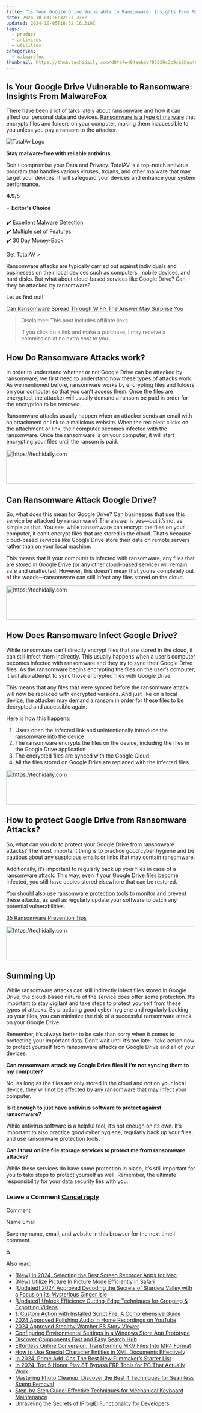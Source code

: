 ```yaml
---
title: "Is Your Google Drive Vulnerable to Ransomware: Insights From MalwareFox"
date: 2024-10-04T18:32:27.338Z
updated: 2024-10-05T16:32:16.310Z
tags:
  - product
  - antivirus
  - utilities
categories:
  - malwarefox
thumbnail: https://thmb.techidaily.com/d8fe7e494aebabf85039c3b9cb2bea4831c07f6e70db93f149366565445c97d8.jpg
---
```


## Is Your Google Drive Vulnerable to Ransomware: Insights From MalwareFox

There have been a lot of talks lately about ransomware and how it can affect our personal data and devices. [Ransomware is a type of malware](https://tools.techidaily.com/malwarefox/products/) that encrypts files and folders on your computer, making them inaccessible to you unless you pay a ransom to the attacker.

![TotalAv Logo](https://www.malwarefox.com/wp-content/uploads/2024/02/totalav-svg.webp "totalav-svg")

**Stay malware-free with reliable antivirus**

Don't compromise your Data and Privacy. TotalAV is a top-notch antivirus program that handles various viruses, trojans, and other malware that may target your devices. It will safeguard your devices and enhance your system performance.

**4.9**/5

⭐ **Editor's Choice**

✔️ Excellent Malware Detection  
✔️ Multiple set of Features  
✔️ 30 Day Money-Back

[](https://tools.techidaily.com/malwarefox/products/) Get TotalAV > 

Ransomware attacks are typically carried out against individuals and businesses on their local devices such as computers, mobile devices, and hard disks. But what about cloud-based services like Google Drive? Can they be attacked by ransomware?

Let us find out!

[Can Ransomware Spread Through WiFi? The Answer May Surprise You](https://tools.techidaily.com/malwarefox/products/)

>  Disclaimer: This post includes affiliate links
>
>  If you click on a link and make a purchase, I may receive a commission at no extra cost to you.
>

## How Do Ransomware Attacks work?

In order to understand whether or not Google Drive can be attacked by ransomware, we first need to understand how these types of attacks work. As we mentioned before, ransomware works by encrypting files and folders on your computer so that you can’t access them. Once the files are encrypted, the attacker will usually demand a ransom be paid in order for the encryption to be removed.

Ransomware attacks usually happen when an attacker sends an email with an attachment or link to a malicious website. When the recipient clicks on the attachment or link, their computer becomes infected with the ransomware. Once the ransomware is on your computer, it will start encrypting your files until the ransom is paid.

<!-- affiliate ads begin -->
<a href="https://aligracehair.sjv.io/c/5597632/1896510/19272" target="_top" id="1896510">
  <img src="//a.impactradius-go.com/display-ad/19272-1896510" border="0" alt="https://techidaily.com" width="728" height="90"/>
</a>
<img height="0" width="0" src="https://aligracehair.sjv.io/i/5597632/1896510/19272" style="position:absolute;visibility:hidden;" border="0" />
<!-- affiliate ads end -->

## Can Ransomware Attack Google Drive?

So, what does this mean for Google Drive? Can businesses that use this service be attacked by ransomware? The answer is yes—but it’s not as simple as that. You see, while ransomware can encrypt the files on your computer, it can’t encrypt files that are stored in the cloud. That’s because cloud-based services like Google Drive store their data on remote servers rather than on your local machine.

This means that if your computer is infected with ransomware, any files that are stored in Google Drive (or any other cloud-based service) will remain safe and unaffected. However, this doesn’t mean that you’re completely out of the woods—ransomware can still infect any files stored on the cloud.

<!-- affiliate ads begin -->
<a href="https://dhgate.sjv.io/c/5597632/1175223/12108" target="_top" id="1175223">
  <img src="//a.impactradius-go.com/display-ad/12108-1175223" border="0" alt="https://techidaily.com" width="728" height="90"/>
</a>
<img height="0" width="0" src="https://dhgate.sjv.io/i/5597632/1175223/12108" style="position:absolute;visibility:hidden;" border="0" />
<!-- affiliate ads end -->

## How Does Ransomware Infect Google Drive?

While ransomware can’t directly encrypt files that are stored in the cloud, it can still infect them indirectly. This usually happens when a user’s computer becomes infected with ransomware and they try to sync their Google Drive files. As the ransomware begins encrypting the files on the user’s computer, it will also attempt to sync those encrypted files with Google Drive.

This means that any files that were synced before the ransomware attack will now be replaced with encrypted versions. And just like on a local device, the attacker may demand a ransom in order for these files to be decrypted and accessible again.

Here is how this happens:

1. Users open the infected link and unintentionally introduce the ransomware into the device
2. The ransomware encrypts the files on the device, including the files in the Google Drive application
3. The encrypted files are synced with the Google Cloud
4. All the files stored on Google Drive are replaced with the infected files

<!-- affiliate ads begin -->
<a href="https://appsumo.8odi.net/c/5597632/2037319/7443" target="_top" id="2037319">
  <img src="//a.impactradius-go.com/display-ad/7443-2037319" border="0" alt="https://techidaily.com" width="728" height="90"/>
</a>
<img height="0" width="0" src="https://appsumo.8odi.net/i/5597632/2037319/7443" style="position:absolute;visibility:hidden;" border="0" />
<!-- affiliate ads end -->

## How to protect Google Drive from Ransomware Attacks?

So, what can you do to protect your Google Drive from ransomware attacks? The most important thing is to practice good cyber hygiene and be cautious about any suspicious emails or links that may contain ransomware.

Additionally, it’s important to regularly back up your files in case of a ransomware attack. This way, even if your Google Drive files become infected, you still have copies stored elsewhere that can be restored.

You should also use [ransomware protection tools](https://tools.techidaily.com/malwarefox/products/) to monitor and prevent these attacks, as well as regularly update your software to patch any potential vulnerabilities.

[35 Ransomware Prevention Tips](https://tools.techidaily.com/malwarefox/products/)

<!-- affiliate ads begin -->
<a href="https://appsumo.8odi.net/c/5597632/2075461/7443" target="_top" id="2075461">
  <img src="//a.impactradius-go.com/display-ad/7443-2075461" border="0" alt="https://techidaily.com" width="728" height="90"/>
</a>
<img height="0" width="0" src="https://appsumo.8odi.net/i/5597632/2075461/7443" style="position:absolute;visibility:hidden;" border="0" />
<!-- affiliate ads end -->

## Summing Up

While ransomware attacks can still indirectly infect files stored in Google Drive, the cloud-based nature of the service does offer some protection. It’s important to stay vigilant and take steps to protect yourself from these types of attacks. By practicing good cyber hygiene and regularly backing up your files, you can minimize the risk of a successful ransomware attack on your Google Drive.

Remember, it’s always better to be safe than sorry when it comes to protecting your important data. Don’t wait until it’s too late—take action now to protect yourself from ransomware attacks on Google Drive and all of your devices.

**Can ransomware attack my Google Drive files if I’m not syncing them to my computer?** 

No, as long as the files are only stored in the cloud and not on your local device, they will not be affected by any ransomware that may infect your computer.

**Is it enough to just have antivirus software to protect against ransomware?** 

While antivirus software is a helpful tool, it’s not enough on its own. It’s important to also practice good cyber hygiene, regularly back up your files, and use ransomware protection tools.

**Can I trust online file storage services to protect me from ransomware attacks?** 

While these services do have some protection in place, it’s still important for you to take steps to protect yourself as well. Remember, the ultimate responsibility for your data security lies with you.

### Leave a Comment [Cancel reply](https://tools.techidaily.com/malwarefox/products/)

Comment

Name Email 

Save my name, email, and website in this browser for the next time I comment.

Δ

<ins class="adsbygoogle"
     style="display:block"
     data-ad-format="autorelaxed"
     data-ad-client="ca-pub-7571918770474297"
     data-ad-slot="1223367746"></ins>

<ins class="adsbygoogle"
     style="display:block"
     data-ad-client="ca-pub-7571918770474297"
     data-ad-slot="8358498916"
     data-ad-format="auto"
     data-full-width-responsive="true"></ins>

<span class="atpl-alsoreadstyle">Also read:</span>
<div><ul>
<li><a href="https://desktop-recording.techidaily.com/new-in-2024-selecting-the-best-screen-recorder-apps-for-mac/"><u>[New] In 2024, Selecting the Best Screen Recorder Apps for Mac</u></a></li>
<li><a href="https://fox-direct.techidaily.com/new-utilize-picture-in-picture-mode-efficiently-in-safari/"><u>[New] Utilize Picture In Picture Mode Efficiently in Safari</u></a></li>
<li><a href="https://remote-screen-capture.techidaily.com/updated-2024-approved-decoding-the-secrets-of-stardew-valley-with-a-focus-on-its-mysterious-ginger-isle/"><u>[Updated] 2024 Approved Decoding the Secrets of Stardew Valley with a Focus on Its Mysterious Ginger Isle</u></a></li>
<li><a href="https://instagram-video-recordings.techidaily.com/updated-unlock-efficiency-cutting-edge-techniques-for-cropping-and-exporting-videos/"><u>[Updated] Unlock Efficiency Cutting-Edge Techniques for Cropping & Exporting Videos</u></a></li>
<li><a href="https://fox-zaraz.techidaily.com/1-custom-action-with-installed-script-file-a-comprehensive-guide/"><u>1. Custom Action with Installed Script File: A Comprehensive Guide</u></a></li>
<li><a href="https://youtube-help.techidaily.com/2024-approved-polishing-audio-in-home-recordings-on-youtube/"><u>2024 Approved Polishing Audio in Home Recordings on YouTube</u></a></li>
<li><a href="https://facebook-videos.techidaily.com/2024-approved-stealthy-watcher-fb-story-viewer/"><u>2024 Approved Stealthy Watcher FB Story Viewer</u></a></li>
<li><a href="https://fox-zaraz.techidaily.com/configuring-environmental-settings-in-a-windows-store-app-prototype/"><u>Configuring Environmental Settings in a Windows Store App Prototype</u></a></li>
<li><a href="https://fox-zaraz.techidaily.com/discover-components-fast-and-easy-search-hub/"><u>Discover Components Fast and Easy Search Hub</u></a></li>
<li><a href="https://fox-zaraz.techidaily.com/effortless-online-conversion-transforming-mkv-files-into-mp4-format/"><u>Effortless Online Conversion: Transforming MKV Files Into MP4 Format</u></a></li>
<li><a href="https://fox-zaraz.techidaily.com/how-to-use-special-character-entities-in-xml-documents-effectively/"><u>How to Use Special Character Entities in XML Documents Effectively</u></a></li>
<li><a href="https://extra-approaches.techidaily.com/in-2024-prime-add-ons-the-best-new-filmmakers-starter-list/"><u>In 2024, Prime Add-Ons The Best New Filmmaker’s Starter List</u></a></li>
<li><a href="https://android-frp.techidaily.com/in-2024-top-5-honor-play-8t-bypass-frp-tools-for-pc-that-actually-work-by-drfone-android/"><u>In 2024, Top 5 Honor Play 8T Bypass FRP Tools for PC That Actually Work</u></a></li>
<li><a href="https://fox-zaraz.techidaily.com/mastering-photo-cleanup-discover-the-best-4-techniques-for-seamless-stamp-removal/"><u>Mastering Photo Cleanup: Discover the Best 4 Techniques for Seamless Stamp Removal</u></a></li>
<li><a href="https://techtrends.techidaily.com/step-by-step-guide-effective-techniques-for-mechanical-keyboard-maintenance/"><u>Step-by-Step Guide: Effective Techniques for Mechanical Keyboard Maintenance</u></a></li>
<li><a href="https://fox-zaraz.techidaily.com/unraveling-the-secrets-of-iprogid-functionality-for-developers/"><u>Unraveling the Secrets of IProgID Functionality for Developers</u></a></li>
</ul></div>


